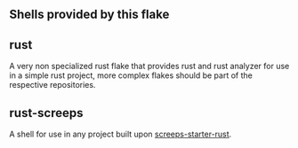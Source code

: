 ## Shells provided by this flake

## rust

A very non specialized rust flake that provides rust and rust analyzer for use in a simple rust project, more complex flakes should be part of the respective repositories.

## rust-screeps

A shell for use in any project built upon [screeps-starter-rust](https://github.com/rustyscreeps/screeps-starter-rust).


